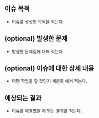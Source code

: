 ## 이슈 목적

- 이슈를 생성한 목적을 적는다.

## (optional) 발생한 문제

- 발생한 문제점에 대해 적는다.

## (optional) 이슈에 대한 상세 내용

- 어떤 작업을 할 것인지 세분화 해서 적는다.

## 예상되는 결과

- 이슈를 해결했을 때 얻는 결과를 적는다.
